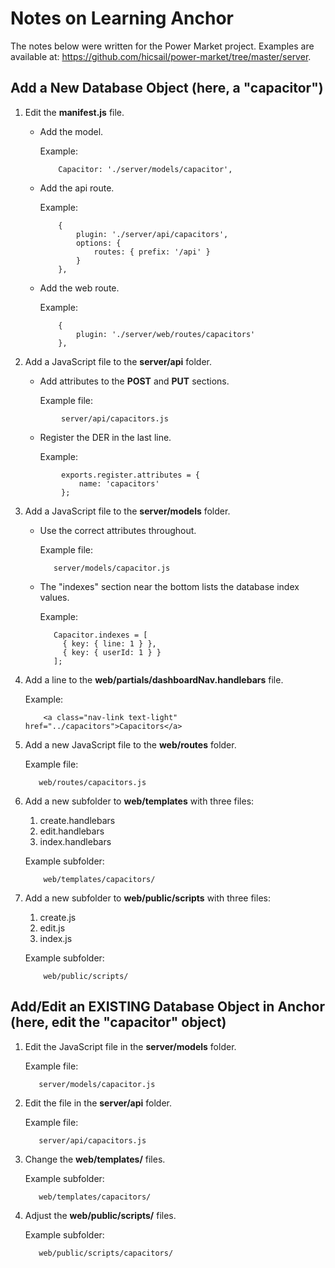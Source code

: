 # Notes on Learning Anchor

The notes below were written for the Power Market project. Examples are available at:
https://github.com/hicsail/power-market/tree/master/server.

## Add a New Database Object (here, a "capacitor") 
1. Edit the **manifest.js** file.
    * Add the model.
    
        Example:  
        ```
            Capacitor: './server/models/capacitor',
        ```
    * Add the api route.
    
        Example:
        ```
            {
                plugin: './server/api/capacitors',
                options: {
                    routes: { prefix: '/api' }
                }
            },
        ```
     * Add the web route.
     
        Example:
        ```
            {
                plugin: './server/web/routes/capacitors'
            },
        ```
2. Add a JavaScript file to the **server/api** folder.
    * Add attributes to the **POST** and **PUT** sections.
    
        Example file:
    ```
            server/api/capacitors.js
    ```
    * Register the DER in the last line.
    
        Example:
    ```
            exports.register.attributes = {
                name: 'capacitors'
            };
    ```
3. Add a JavaScript file to the **server/models** folder.
    * Use the correct attributes throughout.
    
        Example file:
        ```
           server/models/capacitor.js 
        ```
    * The "indexes" section near the bottom lists the database index values.
    
        Example:
        ```
           Capacitor.indexes = [
             { key: { line: 1 } },
             { key: { userId: 1 } }
           ];
        ```
4. Add a line to the **web/partials/dashboardNav.handlebars** file.

    Example:
    ```
        <a class="nav-link text-light" href="../capacitors">Capacitors</a>
    ```
5. Add a new JavaScript file to the **web/routes** folder.

    Example file:
     ```
        web/routes/capacitors.js
     ```
6. Add a new subfolder to **web/templates** with three files:
      1. create.handlebars
      2. edit.handlebars
      3. index.handlebars
      
    Example subfolder: 
    ```
        web/templates/capacitors/
    ```
7. Add a new subfolder to **web/public/scripts** with three files:
      1. create.js
      2. edit.js
      3. index.js
    
    Example subfolder:
    ```
        web/public/scripts/
    ```
    
## Add/Edit an EXISTING Database Object in Anchor (here, edit the "capacitor" object)
1. Edit the JavaScript file in the **server/models** folder.

    Example file:
    ```
       server/models/capacitor.js 
    ```
2. Edit the file in the **server/api** folder.

    Example file:
    ```
       server/api/capacitors.js
    ```
3. Change the **web/templates/** files.

    Example subfolder:
    ```
       web/templates/capacitors/
    ```
4. Adjust the **web/public/scripts/** files.

    Example subfolder:
    ```
       web/public/scripts/capacitors/
    ```

